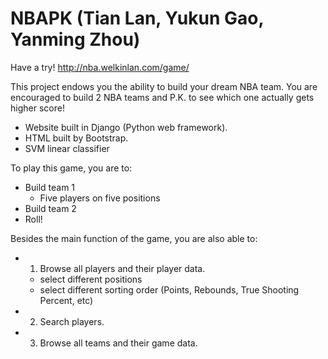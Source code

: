 NBAPK (Tian Lan, Yukun Gao, Yanming Zhou)
=====

Have a try! http://nba.welkinlan.com/game/


This project endows you the ability to build your dream NBA team. 
You are encouraged to build 2 NBA teams and P.K. to see which one actually gets higher score!
- Website built in Django (Python web framework).
- HTML built by Bootstrap.
- SVM linear classifier

To play this game, you are to:
   - Build team 1
      - Five players on five positions 
   - Build team 2
   - Roll!

Besides the main function of the game, you are also able to:
- 1. Browse all players and their player data.
   - select different positions
   - select different sorting order (Points, Rebounds, True Shooting Percent, etc)
- 2. Search players.
- 3. Browse all teams and their game data.





